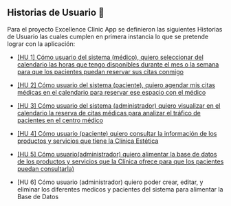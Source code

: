 ## Historias de Usuario 👱

Para el proyecto Excellence Clinic App se definieron las siguientes Historias de Usuario las cuales cumplen en primera instancia lo que se pretende lograr con la aplicación:

+ [[HU 1] Cómo usuario del sistema (médico), quiero seleccionar del calendario las horas que tengo disponibles durante el mes o la semana para que los pacientes puedan reservar sus citas conmigo](https://github.com/dalkisbustos/Proyecto_Final/issues/1)


+ [[HU 2] Cómo usuario del sistema (paciente), quiero agendar mis citas médicas en el calendario para reservar ese espacio con el médico](https://github.com/dalkisbustos/Proyecto_Final/issues/2)

+ [[HU 3] Cómo usuario del sistema (administrador) quiero visualizar en el calendario la reserva de citas médicas para analizar el tráfico de pacientes en el centro médico](https://github.com/dalkisbustos/Proyecto_Final/issues/3)

+ [[HU 4] Cómo usuario (paciente) quiero consultar la información de los productos y servicios que tiene la Clínica Estética](https://github.com/dalkisbustos/Proyecto_Final/issues/4)

+ [[HU 5] Cómo usuario(administrador) quiero alimentar la base de datos de los productos y servicios que la Clínica ofrece para que los pacientes puedan consultarla)](https://github.com/dalkisbustos/Proyecto_Final/issues/5)

+ [HU 6] Cómo usuario (administrador) quiero poder crear, editar, y eliminar los diferentes medicos y pacientes del sistema para alimentar la Base de Datos
